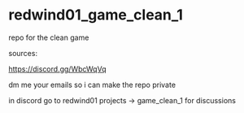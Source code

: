 # redwind01_game_clean_1
repo for the clean game

sources:

https://discord.gg/WbcWqVq 

dm me your emails so i can make the repo private

in discord go to redwind01 projects -> game_clean_1 for discussions

